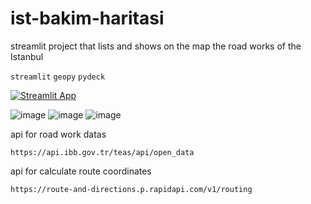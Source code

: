 # ist-bakim-haritasi

streamlit project that lists and shows on the map the road works of the Istanbul

`streamlit`
`geopy`
`pydeck`


[![Streamlit App](https://static.streamlit.io/badges/streamlit_badge_black_white.svg)](https://yolcalismalari.streamlit.app/)

![image](https://user-images.githubusercontent.com/47750017/204465832-cc7c0f91-36bb-4017-8532-a96df4680d6a.png)
![image](https://user-images.githubusercontent.com/47750017/204465953-66bbd713-0d7b-49b6-b5d4-9a94a95523b6.png)
![image](https://user-images.githubusercontent.com/47750017/204466095-69dce052-6ce0-427d-832a-532d7e7878e8.png)


api for road work datas

```
https://api.ibb.gov.tr/teas/api/open_data
```

api for calculate route coordinates

```
https://route-and-directions.p.rapidapi.com/v1/routing
```
